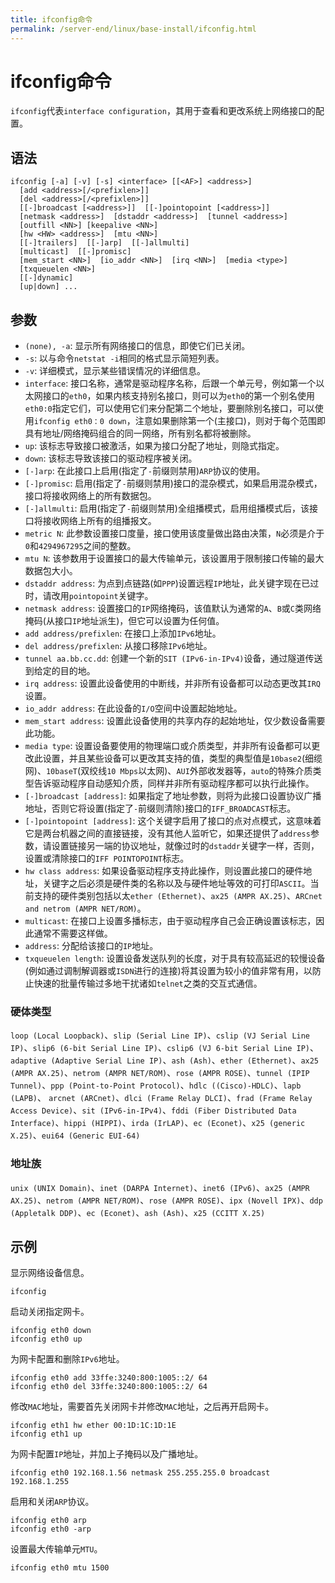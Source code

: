 ```yaml
---
title: ifconfig命令
permalink: /server-end/linux/base-install/ifconfig.html
---
```


# ifconfig命令

`ifconfig`代表`interface configuration`，其用于查看和更改系统上网络接口的配置。

## 语法

```shell
ifconfig [-a] [-v] [-s] <interface> [[<AF>] <address>]
  [add <address>[/<prefixlen>]]
  [del <address>[/<prefixlen>]]
  [[-]broadcast [<address>]]  [[-]pointopoint [<address>]]
  [netmask <address>]  [dstaddr <address>]  [tunnel <address>]
  [outfill <NN>] [keepalive <NN>]
  [hw <HW> <address>]  [mtu <NN>]
  [[-]trailers]  [[-]arp]  [[-]allmulti]
  [multicast]  [[-]promisc]
  [mem_start <NN>]  [io_addr <NN>]  [irq <NN>]  [media <type>]
  [txqueuelen <NN>]
  [[-]dynamic]
  [up|down] ...
```

## 参数

- `(none), -a`: 显示所有网络接口的信息，即使它们已关闭。
- `-s`: 以与命令`netstat -i`相同的格式显示简短列表。
- `-v`: 详细模式，显示某些错误情况的详细信息。
- `interface`: 接口名称，通常是驱动程序名称，后跟一个单元号，例如第一个以太网接口的`eth0`，如果内核支持别名接口，则可以为`eth0`的第一个别名使用`eth0:0`指定它们，可以使用它们来分配第二个地址，要删除别名接口，可以使用`ifconfig eth0：0 down`，注意如果删除第一个(主接口)，则对于每个范围即具有地址/网络掩码组合的同一网络，所有别名都将被删除。
- `up`: 该标志导致接口被激活，如果为接口分配了地址，则隐式指定。
- `down`: 该标志导致该接口的驱动程序被关闭。
- `[-]arp`: 在此接口上启用(指定了`-`前缀则禁用)`ARP`协议的使用。
- `[-]promisc`: 启用(指定了`-`前缀则禁用)接口的混杂模式，如果启用混杂模式，接口将接收网络上的所有数据包。
- `[-]allmulti`: 启用(指定了`-`前缀则禁用)全组播模式，启用组播模式后，该接口将接收网络上所有的组播报文。
- `metric N`: 此参数设置接口度量，接口使用该度量做出路由决策，`N`必须是介于`0`和`4294967295`之间的整数。
- `mtu N`: 该参数用于设置接口的最大传输单元，该设置用于限制接口传输的最大数据包大小。
- `dstaddr address`: 为点到点链路(如`PPP`)设置远程`IP`地址，此关键字现在已过时，请改用`pointopoint`关键字。
- `netmask address`: 设置接口的`IP`网络掩码，该值默认为通常的`A`、`B`或`C`类网络掩码(从接口`IP`地址派生)，但它可以设置为任何值。
- `add address/prefixlen`: 在接口上添加`IPv6`地址。
- `del address/prefixlen`: 从接口移除`IPv6`地址。
- `tunnel aa.bb.cc.dd`: 创建一个新的`SIT (IPv6-in-IPv4)`设备，通过隧道传送到给定的目的地。
- `irq address`: 设置此设备使用的中断线，并非所有设备都可以动态更改其`IRQ`设置。
- `io_addr address`: 在此设备的`I/O`空间中设置起始地址。
- `mem_start address`: 设置此设备使用的共享内存的起始地址，仅少数设备需要此功能。
- `media type`: 设置设备要使用的物理端口或介质类型，并非所有设备都可以更改此设置，并且某些设备可以更改其支持的值，类型的典型值是`10base2`(细缆网)、`10baseT`(双绞线`10 Mbps`以太网)、`AUI`外部收发器等，`auto`的特殊介质类型告诉驱动程序自动感知介质，同样并非所有驱动程序都可以执行此操作。
- `[-]broadcast [address]`: 如果指定了地址参数，则将为此接口设置协议广播地址，否则它将设置(指定了`-`前缀则清除)接口的`IFF_BROADCAST`标志。
- `[-]pointopoint [address]`: 这个关键字启用了接口的点对点模式，这意味着它是两台机器之间的直接链接，没有其他人监听它，如果还提供了`address`参数，请设置链接另一端的协议地址，就像过时的`dstaddr`关键字一样，否则，设置或清除接口的`IFF POINTOPOINT`标志。
- `hw class address`: 如果设备驱动程序支持此操作，则设置此接口的硬件地址，关键字之后必须是硬件类的名称以及与硬件地址等效的可打印`ASCII`。当前支持的硬件类别包括以太`ether (Ethernet)`、`ax25 (AMPR AX.25)`、`ARCnet and netrom (AMPR NET/ROM)`。
- `multicast`: 在接口上设置多播标志，由于驱动程序自己会正确设置该标志，因此通常不需要这样做。
- `address`: 分配给该接口的`IP`地址。
- `txqueuelen length`: 设置设备发送队列的长度，对于具有较高延迟的较慢设备(例如通过调制解调器或`ISDN`进行的连接)将其设置为较小的值非常有用，以防止快速的批量传输过多地干扰诸如`telnet`之类的交互式通信。

### 硬体类型

`loop (Local Loopback)`、`slip (Serial Line IP)`、`cslip (VJ Serial Line IP)`、`slip6 (6-bit Serial Line IP)`、`cslip6 (VJ 6-bit Serial Line IP)`、`adaptive (Adaptive Serial Line IP)`、`ash (Ash)`、`ether (Ethernet)`、`ax25 (AMPR AX.25)`、`netrom (AMPR NET/ROM)`、`rose (AMPR ROSE)`、`tunnel (IPIP Tunnel)`、`ppp (Point-to-Point Protocol)`、`hdlc ((Cisco)-HDLC)`、`lapb (LAPB)`、   `arcnet (ARCnet)`、`dlci (Frame Relay DLCI)`、`frad (Frame Relay Access Device)`、`sit (IPv6-in-IPv4)`、`fddi (Fiber Distributed Data Interface)`、`hippi (HIPPI)`、`irda (IrLAP)`、`ec (Econet)`、`x25 (generic X.25)`、`eui64 (Generic EUI-64)`

### 地址族

`unix (UNIX Domain)`、`inet (DARPA Internet)`、`inet6 (IPv6)`、`ax25 (AMPR AX.25)`、`netrom (AMPR NET/ROM)`、`rose (AMPR ROSE)`、`ipx (Novell IPX)`、`ddp (Appletalk DDP)`、`ec (Econet)`、`ash (Ash)`、`x25 (CCITT X.25)`

## 示例

显示网络设备信息。

```shell
ifconfig
```

启动关闭指定网卡。

```shell
ifconfig eth0 down
ifconfig eth0 up
```

为网卡配置和删除`IPv6`地址。

```shell
ifconfig eth0 add 33ffe:3240:800:1005::2/ 64
ifconfig eth0 del 33ffe:3240:800:1005::2/ 64
```

修改`MAC`地址，需要首先关闭网卡并修改`MAC`地址，之后再开启网卡。

```shell
ifconfig eth1 hw ether 00:1D:1C:1D:1E
ifconfig eth1 up
```

为网卡配置`IP`地址，并加上子掩码以及广播地址。

```shell
ifconfig eth0 192.168.1.56 netmask 255.255.255.0 broadcast 192.168.1.255
```

启用和关闭`ARP`协议。

```shell
ifconfig eth0 arp
ifconfig eth0 -arp
```

设置最大传输单元`MTU`。

```shell
ifconfig eth0 mtu 1500
```
